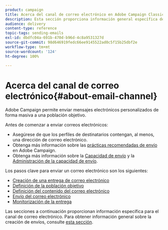 ```yaml
---
product: campaign
title: Acerca del canal de correo electrónico en Adobe Campaign Classic
description: Esta sección proporciona información general específica del canal de correo electrónico en Adobe Campaign Classic.
audience: delivery
content-type: reference
topic-tags: sending-emails
exl-id: dbdfc04a-691b-470d-b96d-4c8a9531327d
source-git-commit: 98d646919fedc66ee9145522ad0c5f15b25dbf2e
workflow-type: tm+mt
source-wordcount: '124'
ht-degree: 100%

---
```


# Acerca del canal de correo electrónico{#about-email-channel}

Adobe Campaign permite enviar mensajes electrónicos personalizados de forma masiva a una población objetivo.

Antes de comenzar a enviar correos electrónicos:

* Asegúrese de que los perfiles de destinatarios contengan, al menos, una dirección de correo electrónico.
* Obtenga más información sobre las [prácticas recomendadas de envío](../../delivery/using/delivery-best-practices.md) en Adobe Campaign.
* Obtenga más información sobre la [Capacidad de envío](../../delivery/using/about-deliverability.md) y la [Administración de la capacidad de envío](https://helpx.adobe.com/es/campaign/kb/acc-deliverability.html).

Los pasos clave para enviar un correo electrónico son los siguientes:

* [Creación de una entrega de correo electrónico](../../delivery/using/creating-an-email-delivery.md)
* [Definición de la población objetivo](../../delivery/using/steps-defining-the-target-population.md)
* [Definición del contenido del correo electrónico](../../delivery/using/defining-the-email-content.md)
* [Envío del correo electrónico](../../delivery/using/sending-messages.md)
* [Monitorización de la entrega](../../delivery/using/about-delivery-monitoring.md)

Las secciones a continuación proporcionan información específica para el canal de correo electrónico. Para obtener información general sobre la creación de envíos, consulte [esta sección](../../delivery/using/steps-about-delivery-creation-steps.md).
